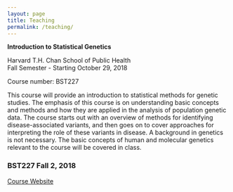 ```yaml
---
layout: page
title: Teaching
permalink: /teaching/
---
```


**Introduction to Statistical Genetics**

Harvard T.H. Chan School of Public Health  
Fall Semester - Starting October 29, 2018

Course number: BST227

This course will provide an introduction to statistical methods for genetic studies.
The emphasis of this course is on understanding basic concepts and methods and how
they are applied in the analysis of population genetic data. The course starts out
with an overview of methods for identifying disease-associated variants, and then goes
on to cover approaches for interpreting the role of these variants in disease.
A background in genetics is not necessary. The basic concepts of human and molecular
genetics relevant to the course will be covered in class.

### BST227 Fall 2, 2018

[Course Website](http://aryee.mgh.harvard.edu/BST227/)
